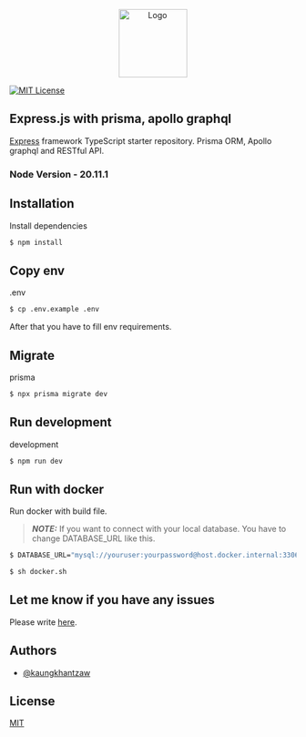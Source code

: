 <p align="center">
  <a href="https://kaungkhantzaw.vercel.app/" target="blank">
  <img src="https://kaungkhantzawdev.vercel.app/_next/static/media/logo.c12b3361.svg" width="120" alt="Logo" />
  </a>
</p>

[![MIT License](https://img.shields.io/badge/License-MIT-green.svg)](https://choosealicense.com/licenses/mit/)

## Express.js with prisma, apollo graphql

[Express](https://github.com/expressjs/express) framework TypeScript starter repository. Prisma ORM, Apollo graphql and RESTful API.

### Node Version - 20.11.1

## Installation

Install dependencies

```bash
$ npm install
```

## Copy env

.env

```bash
$ cp .env.example .env
```

After that you have to fill env requirements.

## Migrate

prisma

```bash
$ npx prisma migrate dev
```

## Run development

development

```bash
$ npm run dev
```

## Run with docker

Run docker with build file.

> **_NOTE:_** If you want to connect with your local database. You have to change DATABASE_URL like this.

```bash
$ DATABASE_URL="mysql://youruser:yourpassword@host.docker.internal:3306/yourdatabase"

```

```bash
$ sh docker.sh
```

## Let me know if you have any issues

Please write [here](https://github.com/Global-kits/express-prisma-rest/issues).

## Authors

- [@kaungkhantzaw](https://www.github.com/kaungkhantzawdev)

## License

[MIT](https://choosealicense.com/licenses/mit/)

